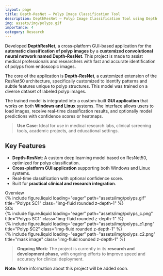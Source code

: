 ```yaml
---
layout: page
title: Depth-ResNet – Polyp Image Classification Tool
description: DepthResNet – Polyp Image Classification Tool using Depth-ResNet (Cross-Platform)
img: assets/img/polyps.gif
importance: 4
category: Research
---
```


Developed **DepthResNet**, a cross-platform GUI-based application for the **automatic classification of polyp images** by a **customized convolutional neural network named Depth-ResNet**. This project is made to assist medical professionals and researchers with fast and accurate identification of polyps from endoscopic images.

The core of the application is **Depth-ResNet**, a customized extension of the ResNet50 architecture, specifically customized to identify patterns and subtle features unique to polyp structures. This model was trained on a diverse dataset of labeled polyp images.

The trained model is integrated into a custom-built **GUI application** that works on both **Windows and Linux** systems. The interface allows users to load images, receive real-time classification results, and optionally model predictions with confidence scores or heatmaps.

> **Use Case**: Ideal for use in medical research labs, clinical screening tools, academic projects, and educational settings.

## Key Features

- **Depth-ResNet**: A custom deep learning model based on ResNet50, optimized for polyp classification.
- **Cross-platform GUI application** supporting both Windows and Linux systems.
- Real-time classification with optional confidence score.
- Built for **practical clinical and research integration**.

<div class="caption">
            Overview
</div>

<div class="row">
    <div class="col-sm mt-3 mt-md-0">
        {% include figure.liquid loading="eager" path="assets/img/polyps.gif" title="Polyps SC1" class="img-fluid rounded z-depth-1" %}
    </div>
</div>

<div class="caption">
            SCs
</div>

<div class="row">
    <div class="col-sm mt-3 mt-md-0">
        {% include figure.liquid loading="eager" path="assets/img/polyps_c.png" title="Polyps SC1" class="img-fluid rounded z-depth-1" %}
    </div>
    <div class="col-sm mt-3 mt-md-0">
        {% include figure.liquid loading="eager" path="assets/img/polyps_c1.png" title="Polyp SC2" class="img-fluid rounded z-depth-1" %}
    </div>
    <div class="col-sm mt-3 mt-md-0">
        {% include figure.liquid loading="eager" path="assets/img/polyps_c2.png" title="mask image" class="img-fluid rounded z-depth-1" %}
    </div>
</div>


> **Ongoing Work**: The project is currently in its **research and development phase**, with ongoing efforts to improve speed and accuracy for clinical deployment.

**Note:** More information about this project will be added soon.
